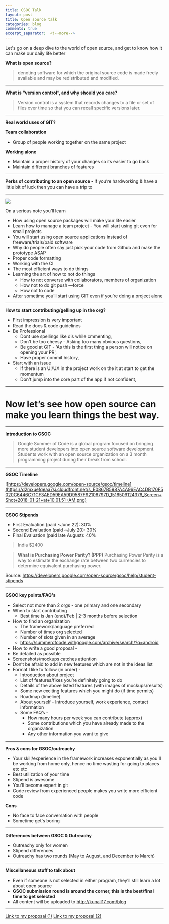 ```yaml
---
title: GSOC Talk
layout: post
title: Open source talk
categories: blog
comments: true
excerpt_separator:  <!--more-->
---
```

Let's go on a deep dive to the world of open source, and get to know how it can make our daily life better

<!--more-->

**What is open source?**


> denoting software for which the original source code is made freely available and may be redistributed and modified.
----------

**What is “version control”, and why should you care?**


> Version control is a system that records changes to a file or set of files over time so that you can recall specific versions later.
----------

**Real world uses of GIT?**

**Team collaboration**

- Group of people working together on the same project

**Working alone**

- Maintain a proper history of your changes so its easier to go back
- Maintain different branches of features
----------

**Perks of contributing to an open source -** If you’re hardworking & have a little bit of luck then you can have a trip to

----------




![](https://d2mxuefqeaa7sj.cloudfront.net/s_E0867B5987A4A96EAC4DB170F5020C6446C71CF3AED59EA59D9587F92106797D_1505361344482_welcome-to-las-vegas-sign.jpg)


On a serious note you’ll learn


- How using open source packages will make your life easier
- Learn how to manage a team project - You will start using git even for small projects
- You will start using open source applications instead of freeware/trials/paid software
- Why do people often say just pick your code from Github and make the prototype ASAP
- Proper code formatting
- Working with the CI
- The most efficient ways to do things
- Learning the art of how to not do things
  - How to not converse with collaborators, members of organization  
  - How not to do git push —force
  - How not to code
- After sometime you’ll start using GIT even if you’re doing a project alone


----------

**How to start contributing/gelling up in the org?**

- First impression is very important
- Read the docs & code guidelines
- Be Professional
  - Dont use spellings like dis while cmmenting,
  - Don't be too cheesy - Asking too many obvious questions,
  - Be good at GIT - 'As this is the first thing a person will notice on opening your PR',
  - Have proper commit history,
- Start with an issue
  - If there is an UI/UX in the project work on the it at start to get the momentum
  - Don't jump into the core part of the app if not confident,
----------
# Now let’s see how open source can make you learn things the best way.
----------

**Introduction to GSOC**


> Google Summer of Code is a global program focused on bringing more student developers into open source software development. Students work with an open source organization on a 3 month programming project during their break from school.


----------

**GSOC Timeline**


![https://developers.google.com/open-source/gsoc/timeline](https://d2mxuefqeaa7sj.cloudfront.net/s_E0867B5987A4A96EAC4DB170F5020C6446C71CF3AED59EA59D9587F92106797D_1516509124376_Screen+Shot+2018-01-21+at+10.01.51+AM.png)

----------

**GSOC Stipends**



- First Evaluation (paid ~June 22): 30%
- Second Evaluation (paid ~July 20): 30%
- Final Evaluation (paid late August): 40%


> India        $2400


> **What is Purchasing Power Parity? (PPP)**
> Purchasing Power Parity is a way to estimate the exchange rate between two currencies to determine equivalent purchasing power.


  Source: https://developers.google.com/open-source/gsoc/help/student-stipends


----------

**GSOC key points/FAQ's**


- Select not more than 2 orgs - one primary and one secondary
- When to start contributing
  - Best time is Jan (end)/Feb | 2-3 months before selection
- How to find an organization
  - The framework/language preferred
  - Number of times org selected
  - Number of slots given in an average
  - https://summerofcode.withgoogle.com/archive/search/?q=android
-    How to write a good proposal -
  - Be detailed as possible
  - Screenshots/mockups catches attention
  - Don’t be afraid to add in new features which are not in the ideas list
  - Format I like to follow (in order) -
    - Introduction about project
    - List of features/fixes you’re definitely going to do
    - Details of the above listed features (with images of mockups/results)
    - Some new exciting features which you might do (if time permits)
    - Roadmap (timeline)
    - About yourself - Introduce yourself, work experience, contact information
    - Some FAQ’s -
      - How many hours per week you can contribute (approx)
      - Some contributions which you have already made to the organization
      - Any other information you want to give


----------

**Pros & cons for GSOC/outreachy**


- Your skill/experience in the framework increases exponentially as you'll be working from home only, hence no time wasting for going to places etc etc
- Best utilization of your time
- Stipend is awesome
- You'll become expert in git
- Code review from experienced people makes you write more efficient code

**Cons**


- No face to face conversation with people
- Sometime get's boring



----------

**Differences between GSOC & Outreachy**


- Outreachy only for women
- Stipend differences
- Outreachy has two rounds (May to August, and December to March)


----------

**Miscellaneous stuff to talk about**


- Even if someone is not selected in either program, they’ll still learn a lot about open source
- **GSOC submission round is around the corner, this is the best/final time to get selected**
- All content will be uploaded to http://kunall17.com/blog

----------

[Link to my proposal (1)](https://github.com/kunall17/kunall17.github.io/raw/master/assets/adding-new-templates.pdf)
[Link to my proposal (2)](https://github.com/kunall17/kunall17.github.io/raw/master/assets/student-management-system.pdf)
